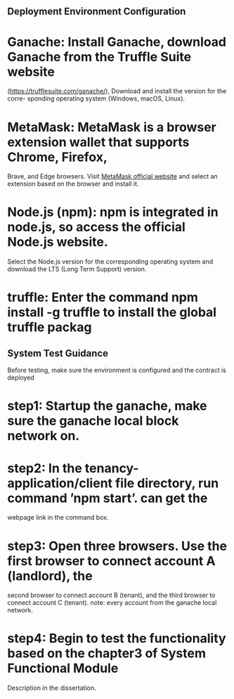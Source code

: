 ## Deployment Environment Configuration

# Ganache: Install Ganache, download Ganache from the Truffle Suite website
(https://trufflesuite.com/ganache/), Download and install the version for the corre-
sponding operating system (Windows, macOS, Linux).

# MetaMask: MetaMask is a browser extension wallet that supports Chrome, Firefox,
Brave, and Edge browsers. Visit [MetaMask official website](https://metamask.io/)
and select an extension based on the browser and install it.

# Node.js (npm): npm is integrated in node.js, so access the official Node.js website.
Select the Node.js version for the corresponding operating system and download the
LTS (Long Term Support) version.

# truffle: Enter the command npm install -g truffle to install the global truffle packag

## System Test Guidance
Before testing, make sure the environment is configured and the contract is deployed

# step1: Startup the ganache, make sure the ganache local block network on.

# step2: In the tenancy-application/client file directory, run command ’npm start’. can get the
webpage link in the command box.

# step3: Open three browsers. Use the first browser to connect account A (landlord), the
second browser to connect account B (tenant), and the third browser to connect account C
(tenant). note: every account from the ganache local network.

# step4: Begin to test the functionality based on the chapter3 of System Functional Module
Description in the dissertation.



